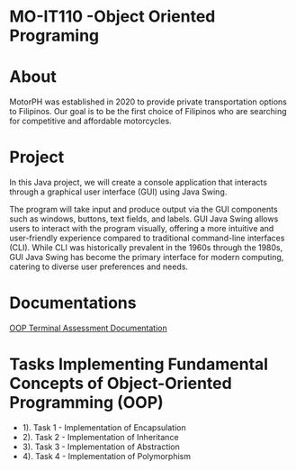 # MO-IT110 -Object Oriented Programing

# About

MotorPH was established in 2020 to provide private transportation options to Filipinos. Our goal is to be the first choice of Filipinos who are searching for competitive and affordable motorcycles.


# Project

In this Java project, we will create a console application that interacts through a graphical user interface (GUI) using Java Swing. 

The program will take input and produce output via the GUI components such as windows, buttons, text fields, and labels. GUI Java Swing allows users to interact with the program visually, offering a more intuitive and user-friendly experience compared to traditional command-line interfaces (CLI). While CLI was historically prevalent in the 1960s through the 1980s, GUI Java Swing has become the primary interface for modern computing, catering to diverse user preferences and needs.


# Documentations
[OOP Terminal Assessment Documentation](https://baebeemoe.github.io/maskitirs/) <br />



# Tasks Implementing Fundamental Concepts of Object-Oriented Programming (OOP)
* 1). Task 1 - Implementation of Encapsulation 
* 2). Task 2 - Implementation of Inheritance
* 3). Task 3 - Implementation of Abstraction
* 4). Task 4 - Implementation of Polymorphism
  

